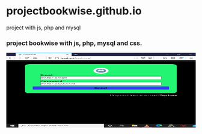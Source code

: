 # projectbookwise.github.io
project with js, php and mysql

<h3>project bookwise with js, php, mysql and css.</h3>
<div><img src="bookwise_img/Captura de pantalla (147).png"/></div>
<style>img{width:100%; height: 200px;}</style>
